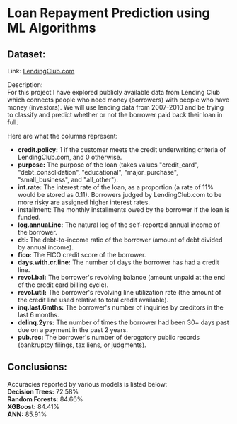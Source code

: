 # Loan Repayment Prediction using ML Algorithms
## Dataset: 
Link: [LendingClub.com](www.lendingclub.com/info/download-data.action)

Description:  
For this project I have explored publicly available data from Lending Club which connects people who need money (borrowers) with people who have money (investors).
We will use lending data from 2007-2010 and be trying to classify and predict whether or not the borrower paid back their loan in full.

Here are what the columns represent:
* **credit.policy:** 1 if the customer meets the credit underwriting criteria of LendingClub.com, and 0 otherwise.
* **purpose:** The purpose of the loan (takes values "credit_card", "debt_consolidation", "educational", "major_purchase", "small_business", and "all_other").
* **int.rate:** The interest rate of the loan, as a proportion (a rate of 11% would be stored as 0.11). Borrowers judged by LendingClub.com to be more risky are assigned higher interest rates.
* installment: The monthly installments owed by the borrower if the loan is funded.
* **log.annual.inc:** The natural log of the self-reported annual income of the borrower.
* **dti:** The debt-to-income ratio of the borrower (amount of debt divided by annual income).
* **fico:** The FICO credit score of the borrower.
* **days.with.cr.line:** The number of days the borrower has had a credit line.
* **revol.bal:** The borrower's revolving balance (amount unpaid at the end of the credit card billing cycle).
* **revol.util:** The borrower's revolving line utilization rate (the amount of the credit line used relative to total credit available).
* **inq.last.6mths:** The borrower's number of inquiries by creditors in the last 6 months.
* **delinq.2yrs:** The number of times the borrower had been 30+ days past due on a payment in the past 2 years.
* **pub.rec:** The borrower's number of derogatory public records (bankruptcy filings, tax liens, or judgments).
## Conclusions:
Accuracies reported by various models is listed below:\
**Decision Trees:** 72.58% \
**Random Forests:** 84.66% \
**XGBoost:** 84.41% \
**ANN:** 85.91% 
